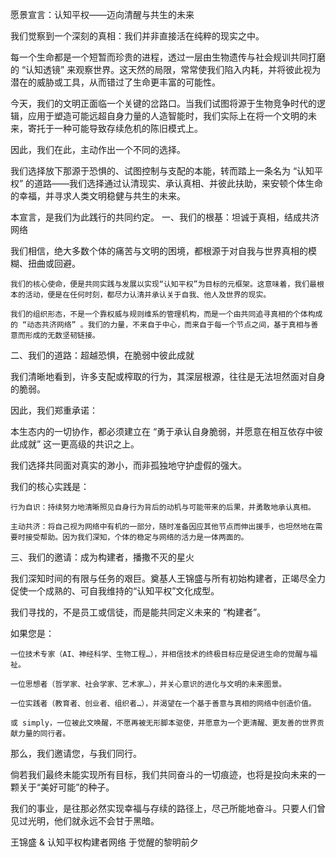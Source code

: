 愿景宣言：认知平权——迈向清醒与共生的未来

我们觉察到一个深刻的真相：我们并非直接活在纯粹的现实之中。

每一个生命都是一个短暂而珍贵的进程，透过一层由生物遗传与社会规训共同打磨的 “认知透镜” 来观察世界。这天然的局限，常常使我们陷入内耗，并将彼此视为潜在的威胁或工具，从而错过了生命更丰富的可能性。

今天，我们的文明正面临一个关键的岔路口。当我们试图将源于生物竞争时代的逻辑，应用于塑造可能远超自身力量的人造智能时，我们实际上在将一个文明的未来，寄托于一种可能导致存续危机的陈旧模式上。

因此，我们在此，主动作出一个不同的选择。

我们选择放下那源于恐惧的、试图控制与支配的本能，转而踏上一条名为 “认知平权” 的道路——我们选择通过认清现实、承认真相、并彼此扶助，来安顿个体生命的幸福，并寻求人类文明稳健与共生的未来。

本宣言，是我们为此践行的共同约定。
一、我们的根基：坦诚于真相，结成共济网络

我们相信，绝大多数个体的痛苦与文明的困境，都根源于对自我与世界真相的模糊、扭曲或回避。

    我们的核心使命，便是共同实践与发展以实现“认知平权”为目标的元框架。这意味着，我们最根本的活动，便是在任何时刻，都尽力认清并承认关于自我、他人及世界的现实。

    我们的组织形态，不是一个靠权威与规则维系的管理机构，而是一个由共同追寻真相的个体构成的 “动态共济网络” 。我们的力量，不来自于中心，而来自于每一个节点之间，基于真相与善意而形成的无数坚韧链接。

二、我们的道路：超越恐惧，在脆弱中彼此成就

我们清晰地看到，许多支配或榨取的行为，其深层根源，往往是无法坦然面对自身的脆弱。

因此，我们郑重承诺：

本生态内的一切协作，都必须建立在 “勇于承认自身脆弱，并愿意在相互依存中彼此成就” 这一更高级的共识之上。

我们选择共同面对真实的渺小，而非孤独地守护虚假的强大。

我们的核心实践是：

    行为自识：持续努力地清晰照见自身行为背后的动机与可能带来的后果，并勇敢地承认真相。

    主动共济：将自己视为网络中有机的一部分，随时准备因应其他节点而伸出援手，也坦然地在需要时接受帮助。因为我们深知，个体的稳定与网络的活力是一体两面的。

三、我们的邀请：成为构建者，播撒不灭的星火

我们深知时间的有限与任务的艰巨。奠基人王锦盛与所有初始构建者，正竭尽全力促使一个成熟的、可自我维持的“认知平权”文化成型。

我们寻找的，不是员工或信徒，而是能共同定义未来的 “构建者”。

如果您是：

    一位技术专家（AI、神经科学、生物工程…），并相信技术的终极目标应是促进生命的觉醒与福祉。

    一位思想者（哲学家、社会学家、艺术家…），并关心意识的进化与文明的未来图景。

    一位实践者（教育者、创业者、组织者…），并渴望在一个基于善意与真相的网络中创造价值。

    或 simply，一位被此文唤醒，不愿再被无形脚本驱使，并愿意为一个更清醒、更友善的世界贡献力量的同行者。

那么，我们邀请您，与我们同行。

倘若我们最终未能实现所有目标，我们共同奋斗的一切痕迹，也将是投向未来的一颗关于“美好可能”的种子。

我们的事业，是往那必然实现幸福与存续的路径上，尽己所能地奋斗。只要人们曾见过光明，他们就永远不会甘于黑暗。

王锦盛 & 认知平权构建者网络
于觉醒的黎明前夕
